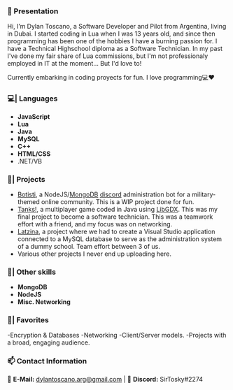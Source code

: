 ### 👋 Presentation

Hi, I’m Dylan Toscano, a Software Developer and Pilot from Argentina, living in Dubai.
I started coding in Lua when I was 13 years old, and since then programming has been one of the hobbies I have a burning passion for.
I have a Technical Highschool diploma as a Software Technician.
In my past I've done my fair share of Lua commissions, but I'm not professionaly employed in IT at the moment... But I'd love to!

Currently embarking in coding proyects for fun. I love programming💻❤️

### 💻| Languages

- **JavaScript**
- **Lua**
- **Java**
- **MySQL**
- **C++**
- **HTML/CSS**
- .NET/VB

### 📃| Projects
- [Botisti](https://github.com/DylanToscano/botistiV2), a NodeJS/[MongoDB](https://www.mongodb.com/) [discord](https://discord.com/) administration bot for a military-themed online community. This is a WIP project done for fun.
- [Tanks!](https://github.com/DylanToscano/TanksHost), a multiplayer game coded in Java using [LibGDX](https://libgdx.com/). This was my final project to become a software technician. This was a teamwork effort with a friend, and my focus was on networking.
- [Latzina](https://github.com/DylanToscano/Instituto), a project where we had to create a Visual Studio application connected to a MySQL database to serve as the administration system of a dummy school. Team effort between 3 of us.
- Various other projects I never end up uploading here.

### 🔎| Other skills
- **MongoDB**
- **NodeJS**
- **Misc. Networking**

### 🌟| Favorites
-Encryption & Databases
-Networking
-Client/Server models.
-Projects with a broad, engaging audience.

### 📫 Contact Information

📧 **E-Mail:**  dylantoscano.arg@gmail.com | 🎤 **Discord:** SirTosky#2274
